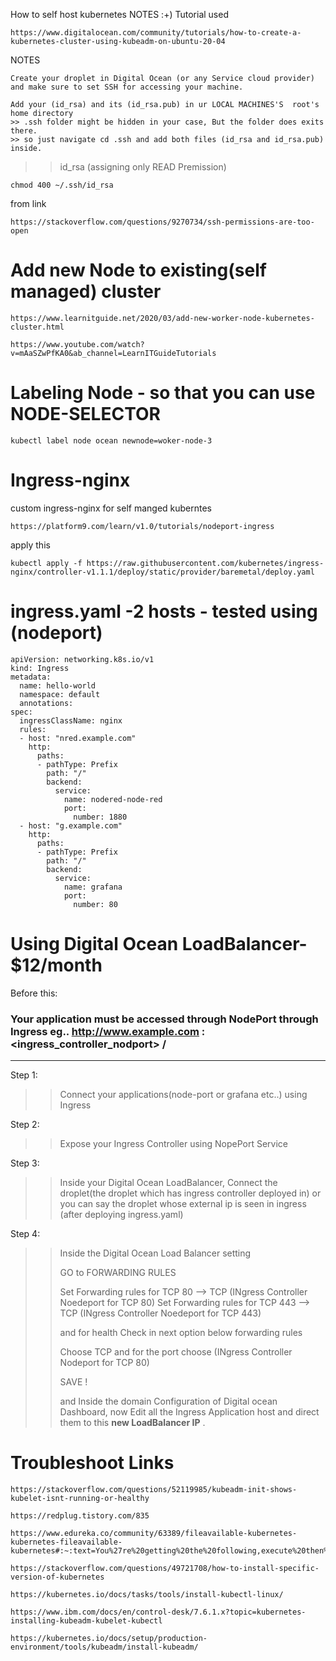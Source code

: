 How to self host kubernetes NOTES  :+)
Tutorial used
```
https://www.digitalocean.com/community/tutorials/how-to-create-a-kubernetes-cluster-using-kubeadm-on-ubuntu-20-04
```
NOTES
```
Create your droplet in Digital Ocean (or any Service cloud provider) and make sure to set SSH for accessing your machine.
```

```
Add your (id_rsa) and its (id_rsa.pub) in ur LOCAL MACHINES'S  root's home directory
>> .ssh folder might be hidden in your case, But the folder does exits there.
>> so just navigate cd .ssh and add both files (id_rsa and id_rsa.pub) inside.
```
>> id_rsa (assigning only READ Premission)
```
chmod 400 ~/.ssh/id_rsa
```
from link 
```
https://stackoverflow.com/questions/9270734/ssh-permissions-are-too-open
```

# Add new Node to existing(self managed) cluster
```
https://www.learnitguide.net/2020/03/add-new-worker-node-kubernetes-cluster.html
```
```
https://www.youtube.com/watch?v=mAaSZwPfKA0&ab_channel=LearnITGuideTutorials
```

# Labeling Node - so that you can use NODE-SELECTOR
```
kubectl label node ocean newnode=woker-node-3
```

# Ingress-nginx
custom ingress-nginx for self manged kuberntes 
```
https://platform9.com/learn/v1.0/tutorials/nodeport-ingress
```
apply this
```
kubectl apply -f https://raw.githubusercontent.com/kubernetes/ingress-nginx/controller-v1.1.1/deploy/static/provider/baremetal/deploy.yaml
```
# ingress.yaml -2 hosts - tested using (nodeport)
```
apiVersion: networking.k8s.io/v1
kind: Ingress
metadata:
  name: hello-world
  namespace: default
  annotations:
spec:
  ingressClassName: nginx
  rules:
  - host: "nred.example.com"
    http:
      paths:
      - pathType: Prefix
        path: "/"
        backend:
          service:
            name: nodered-node-red
            port:
              number: 1880
  - host: "g.example.com"
    http:
      paths:
      - pathType: Prefix
        path: "/"
        backend:
          service:
            name: grafana
            port:
              number: 80
```
# Using Digital Ocean LoadBalancer- $12/month
Before this:
### Your application must be accessed through NodePort through Ingress eg.. http://www.example.com : <ingress_controller_nodport> /
-------------------------------

Step 1: 
>> Connect your applications(node-port or grafana etc..) using Ingress

Step 2:
>> Expose your Ingress Controller using NopePort Service

Step 3: 
>> Inside your Digital Ocean LoadBalancer, Connect the droplet(the droplet which has ingress controller deployed in) 
>> or you can say
>> the droplet whose external ip is seen in ingress (after deploying ingress.yaml) 

Step 4: 
>> Inside the Digital Ocean Load Balancer setting
>> 
>>  GO to FORWARDING RULES
>>  
>>  Set Forwarding rules for TCP 80 --> TCP (INgress Controller Noedeport for TCP 80)
>>  Set Forwarding rules for TCP 443 --> TCP (INgress Controller Noedeport for TCP 443)
>>  
>>  and
>>  for health Check in next option below forwarding rules
>>  
>>  Choose TCP and for the port choose (INgress Controller Nodeport for TCP 80)
>>  
>>  SAVE !
>>  
>>  and 
>>  Inside the domain Configuration of Digital ocean Dashboard,
>> now Edit all the Ingress Application host and direct them to this **new LoadBalancer IP** .


# Troubleshoot Links
```
https://stackoverflow.com/questions/52119985/kubeadm-init-shows-kubelet-isnt-running-or-healthy
```
```
https://redplug.tistory.com/835
```
```
https://www.edureka.co/community/63389/fileavailable-kubernetes-kubernetes-fileavailable-kubernetes#:~:text=You%27re%20getting%20the%20following,execute%20then%20join%20command%20again.
```
```
https://stackoverflow.com/questions/49721708/how-to-install-specific-version-of-kubernetes
```
```
https://kubernetes.io/docs/tasks/tools/install-kubectl-linux/
```

```
https://www.ibm.com/docs/en/control-desk/7.6.1.x?topic=kubernetes-installing-kubeadm-kubelet-kubectl
```

```
https://kubernetes.io/docs/setup/production-environment/tools/kubeadm/install-kubeadm/
```
